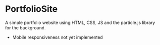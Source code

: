 # PortfolioSite
A simple portfolio website using HTML, CSS, JS and the particle.js library for the background. 
* Mobile responsiveness not yet implemented 
